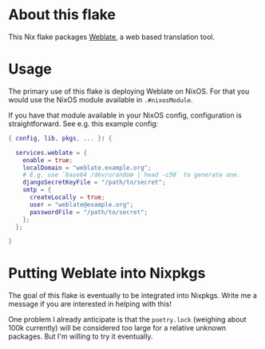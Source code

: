 # About this flake

This Nix flake packages [Weblate](https://weblate.org/en/), a web based translation tool.

# Usage

The primary use of this flake is deploying Weblate on NixOS. For that you would use the NixOS module available in `.#nixosModule`.

If you have that module available in your NixOS config, configuration is straightforward. See e.g. this example config:

```nix
{ config, lib, pkgs, ... }: {

  services.weblate = {
    enable = true;
    localDomain = "weblate.example.org";
    # E.g. use `base64 /dev/urandom | head -c50` to generate one.
    djangoSecretKeyFile = "/path/to/secret";
    smtp = {
      createLocally = true;
      user = "weblate@example.org";
      passwordFile = "/path/to/secret";
    };
  };

}
```

# Putting Weblate into Nixpkgs

The goal of this flake is eventually to be integrated into Nixpkgs. Write me a message if you are interested in helping with this!

One problem I already anticipate is that the `poetry.lock` (weighing about 100k currently) will be considered too large for a relative unknown packages. But I'm willing to try it eventually.
